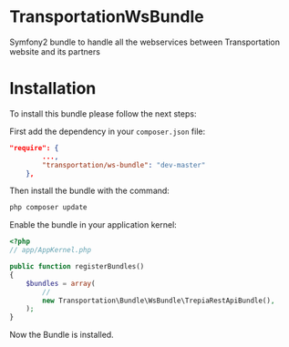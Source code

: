 TransportationWsBundle
======================

Symfony2 bundle to handle all the webservices between Transportation website and its partners


Installation
============

To install this bundle please follow the next steps:

First add the dependency in your `composer.json` file:

```json
"require": {
        ...,
        "transportation/ws-bundle": "dev-master"
    },
```

Then install the bundle with the command:

```sh
php composer update
```

Enable the bundle in your application kernel:

```php
<?php
// app/AppKernel.php

public function registerBundles()
{
    $bundles = array(
        //
        new Transportation\Bundle\WsBundle\TrepiaRestApiBundle(),        
    );
}
```

Now the Bundle is installed.